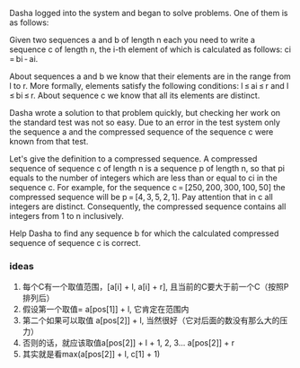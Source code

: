 Dasha logged into the system and began to solve problems. One of them is as follows:

Given two sequences a and b of length n each you need to write a sequence c of length n, the i-th element of which is calculated as follows: ci = bi - ai.

About sequences a and b we know that their elements are in the range from l to r. More formally, elements satisfy the following conditions: l ≤ ai ≤ r and l ≤ bi ≤ r. About sequence c we know that all its elements are distinct.


Dasha wrote a solution to that problem quickly, but checking her work on the standard test was not so easy. Due to an error in the test system only the sequence a and the compressed sequence of the sequence c were known from that test.

Let's give the definition to a compressed sequence. A compressed sequence of sequence c of length n is a sequence p of length n, so that pi equals to the number of integers which are less than or equal to ci in the sequence c. For example, for the sequence c = [250, 200, 300, 100, 50] the compressed sequence will be p = [4, 3, 5, 2, 1]. Pay attention that in c all integers are distinct. Consequently, the compressed sequence contains all integers from 1 to n inclusively.

Help Dasha to find any sequence b for which the calculated compressed sequence of sequence c is correct.

### ideas
1. 每个C有一个取值范围，[a[i] + l, a[i] + r], 且当前的C要大于前一个C（按照P排列后）
2. 假设第一个取值= a[pos[1]] + l, 它肯定在范围内 
3. 第二个如果可以取值 a[pos[2]] + l, 当然很好（它对后面的数没有那么大的压力）
4. 否则的话，就应该取值a[pos[2]] + l + 1, 2, 3... a[pos[2]] + r
5. 其实就是看max(a[pos[2]] + l, c[1] + 1)